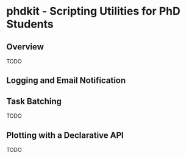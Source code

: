 # phdkit - Scripting Utilities for PhD Students

## Overview

TODO

## Logging and Email Notification

## Task Batching

TODO

## Plotting with a Declarative API

TODO
